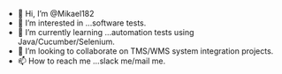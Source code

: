 - 👋 Hi, I’m @Mikael182
- 👀 I’m interested in ...software tests.
- 🌱 I’m currently learning ...automation tests using Java/Cucumber/Selenium. 
- 💞️ I’m looking to collaborate on TMS/WMS system integration projects.
- 📫 How to reach me ...slack me/mail me.

<!---
Mikael182/Mikael182 is a ✨ special ✨ repository because its `README.md` (this file) appears on your GitHub profile.
You can click the Preview link to take a look at your changes.
--->
